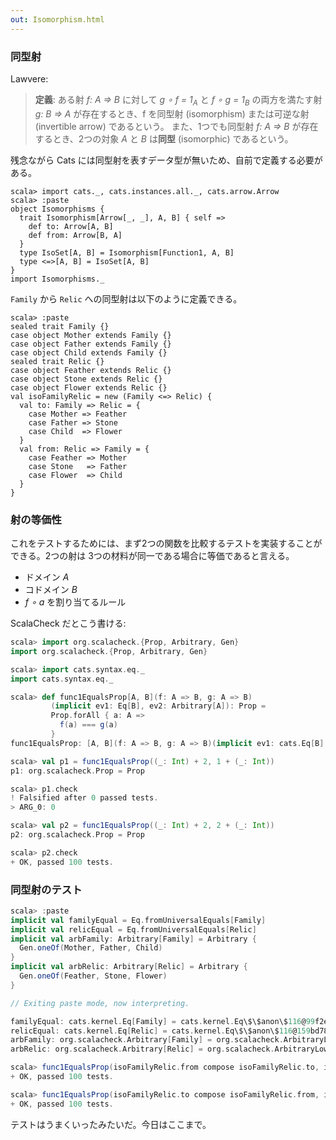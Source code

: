 ```yaml
---
out: Isomorphism.html
---
```


### 同型射

Lawvere:

> **定義**: ある射 *f: A => B* に対して *g ∘ f = 1<sub>A</sub>* と *f ∘ g = 1<sub>B</sub>* の両方を満たす射 *g: B => A* が存在するとき、f を同型射 (isomorphism) または可逆な射 (invertible arrow) であるという。
> また、1つでも同型射 *f: A => B* が存在するとき、2つの対象 *A* と *B* は**同型** (isomorphic) であるという。

残念ながら Cats には同型射を表すデータ型が無いため、自前で定義する必要がある。

```console:new
scala> import cats._, cats.instances.all._, cats.arrow.Arrow
scala> :paste
object Isomorphisms {
  trait Isomorphism[Arrow[_, _], A, B] { self =>
    def to: Arrow[A, B]
    def from: Arrow[B, A]
  }
  type IsoSet[A, B] = Isomorphism[Function1, A, B]
  type <=>[A, B] = IsoSet[A, B]
}
import Isomorphisms._
```

`Family` から `Relic` への同型射は以下のように定義できる。

```console
scala> :paste
sealed trait Family {}
case object Mother extends Family {}
case object Father extends Family {}
case object Child extends Family {}
sealed trait Relic {}
case object Feather extends Relic {}
case object Stone extends Relic {}
case object Flower extends Relic {}
val isoFamilyRelic = new (Family <=> Relic) {
  val to: Family => Relic = {
    case Mother => Feather
    case Father => Stone
    case Child  => Flower
  }
  val from: Relic => Family = {
    case Feather => Mother
    case Stone   => Father
    case Flower  => Child
  }
}
```

### 射の等価性

これをテストするためには、まず2つの関数を比較するテストを実装することができる。2つの射は 3つの材料が同一である場合に等価であると言える。

- ドメイン *A*
- コドメイン *B*
- *f ∘ a* を割り当てるルール

ScalaCheck だとこう書ける:

```scala
scala> import org.scalacheck.{Prop, Arbitrary, Gen}
import org.scalacheck.{Prop, Arbitrary, Gen}

scala> import cats.syntax.eq._
import cats.syntax.eq._

scala> def func1EqualsProp[A, B](f: A => B, g: A => B)
         (implicit ev1: Eq[B], ev2: Arbitrary[A]): Prop =
         Prop.forAll { a: A =>
           f(a) === g(a)
         }
func1EqualsProp: [A, B](f: A => B, g: A => B)(implicit ev1: cats.Eq[B], implicit ev2: org.scalacheck.Arbitrary[A])org.scalacheck.Prop

scala> val p1 = func1EqualsProp((_: Int) + 2, 1 + (_: Int))
p1: org.scalacheck.Prop = Prop

scala> p1.check
! Falsified after 0 passed tests.
> ARG_0: 0

scala> val p2 = func1EqualsProp((_: Int) + 2, 2 + (_: Int))
p2: org.scalacheck.Prop = Prop

scala> p2.check
+ OK, passed 100 tests.
```

### 同型射のテスト

```scala
scala> :paste
implicit val familyEqual = Eq.fromUniversalEquals[Family]
implicit val relicEqual = Eq.fromUniversalEquals[Relic]
implicit val arbFamily: Arbitrary[Family] = Arbitrary {
  Gen.oneOf(Mother, Father, Child)
}
implicit val arbRelic: Arbitrary[Relic] = Arbitrary {
  Gen.oneOf(Feather, Stone, Flower)
}

// Exiting paste mode, now interpreting.

familyEqual: cats.kernel.Eq[Family] = cats.kernel.Eq\$\$anon\$116@99f2e3d
relicEqual: cats.kernel.Eq[Relic] = cats.kernel.Eq\$\$anon\$116@159bd786
arbFamily: org.scalacheck.Arbitrary[Family] = org.scalacheck.ArbitraryLowPriority\$\$anon\$1@799b3915
arbRelic: org.scalacheck.Arbitrary[Relic] = org.scalacheck.ArbitraryLowPriority\$\$anon\$1@36c230c0

scala> func1EqualsProp(isoFamilyRelic.from compose isoFamilyRelic.to, identity[Family] _).check
+ OK, passed 100 tests.

scala> func1EqualsProp(isoFamilyRelic.to compose isoFamilyRelic.from, identity[Relic] _).check
+ OK, passed 100 tests.
```

テストはうまくいったみたいだ。今日はここまで。
